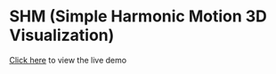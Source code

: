 # SHM (Simple Harmonic Motion 3D Visualization)

[Click here](https://joonshakya.github.io/3D-Simple-Harmonic-Motion-Visualization) to view the live demo